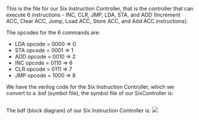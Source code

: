 This is the file for our Six Instruction Controller, that is the controller that can execute 6 instructions - INC, CLR, JMP, LDA, STA, and ADD
(Increment ACC, Clear ACC, Jump, Load ACC, Store ACC, and Add ACC instructions).


The opcodes for the 6 commands are:
* LDA opcode 	= 0000 => 0
* STA opcode 	= 0001 => 1
* ADD opcode 	= 0010 => 2
* INC opcode 	= 0110 => 6
* CLR opcode 	= 0111 => 7
* JMP opcode 	= 1000 => 8

We have the verilog code for the Six Instruction Controller, which we convert to a .bsf (symbol file), the symbol file of our SixController is:  

![]()

The bdf (block diagram) of our Six Instruction Controller is: 
![](https://github.com/ShameenShetty/CSE-2441--Lab9_TRISC_Processor_Control_Unit/blob/master/Six%20Instruction%20Controller/SixController.png)
